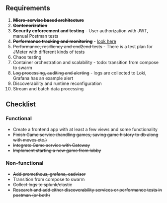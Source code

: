 ## Requirements
1. ~~**Micro-servise based architecture**~~
2. ~~**Contenerization**~~
3. ~~**Security enforcement and testing**~~ - User authorization with JWT, manual Postman tests 
4. ~~**Performance tracking and monitoring**~~ - [look here](https://github.com/Neterpila/Rock_paper_scissors_backend#monitoring)
5. ~~Performance, resilliency and end2end tests~~ - There is a test plan for JMeter with different kinds of tests
6. Chaos testing
7. Container orchestration and scalability - todo: transition from compose to swarm​
8. ~~Log processing, auditing and alerting~~ - logs are collected to Loki, Grafana has an example alert
9. Discoverability and runtime reconfiguration
10. Stream and batch data processing
 
## Checklist
### Functional
- Create a frontend app with at least a few views and some functionality
- ~~Finish Game service (handling games, saving game history to db along with moves etc.)~~
- ~~Integrate Game service with Gateway​~~
- ~~Implement starting a new game from lobby​~~

### Non-functional
- ~~Add prometheus, grafana, cadvisor​~~
- Transition from compose to swarm​
- ~~Collect logs to splunk/elastic~~
- ~~Research and add either discoverability services or performance tests in postman (or both)~~
